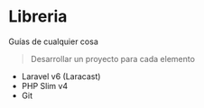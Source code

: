 # Libreria

Guías de cualquier cosa

> Desarrollar un proyecto para cada elemento

   - Laravel v6 (Laracast)
   - PHP Slim v4
   - Git 
